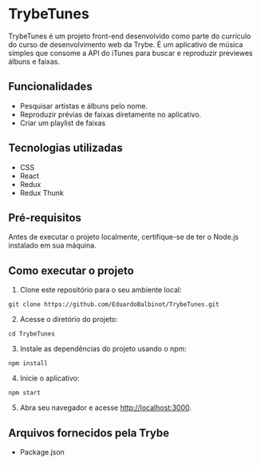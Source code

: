 # TrybeTunes

<!-- ![TrybeTunes](https://github.com/EduardoBalbinot/TrybeTunes/blob/main/src/assets/images/trybetunes.png) -->

TrybeTunes é um projeto front-end desenvolvido como parte do currículo do curso de desenvolvimento web da Trybe. É um aplicativo de música simples que consome a API do iTunes para buscar e reproduzir previewes álbuns e faixas.

## Funcionalidades

- Pesquisar artistas e álbuns pelo nome.
- Reproduzir prévias de faixas diretamente no aplicativo.
- Criar um playlist de faixas

## Tecnologias utilizadas

- CSS
- React
- Redux
- Redux Thunk

## Pré-requisitos

Antes de executar o projeto localmente, certifique-se de ter o Node.js instalado em sua máquina.

## Como executar o projeto

1. Clone este repositório para o seu ambiente local:

```
git clone https://github.com/EduardoBalbinot/TrybeTunes.git
```
2. Acesse o diretório do projeto:
```
cd TrybeTunes
```

3. Instale as dependências do projeto usando o npm:
```
npm install
```

4. Inicie o aplicativo:

```
npm start
```
5. Abra seu navegador e acesse [http://localhost:3000](http://localhost:3000).

##  Arquivos fornecidos pela Trybe
* Package.json
